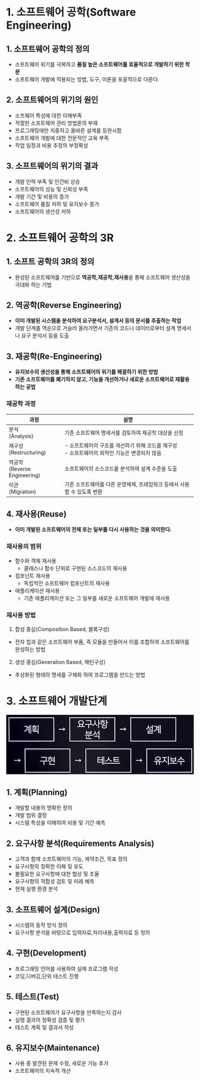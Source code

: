 # 1. 소프트웨어 공학(Software Engineering)
## 1. 소프트웨어 공학의 정의
- 소프트웨어 위기를 극복하고 <b>품질 높은 소프트웨어를 효율적으로 개발하기 위한 학문</b>
- 소프트웨어 개발에 적용되는 방법, 도구, 이론을 포괄적으로 다룬다.
## 2. 소프트웨어의 위기의 원인
- 소프웨어 특성에 대한 이해부족
- 적절한 소프트웨어 관리 방법론의 부재
- 프로그래밍에만 치중하고 올바른 설계를 등한시함
- 소프트웨어 개발에 대한 전문적인 교육 부족
- 작업 일정과 비용 추정의 부정확성
## 3. 소프트웨어의 위기의 결과
- 개발 인력 부족 및 인건비 상승
- 소프트웨어의 성능 및 신뢰성 부족
- 개발 기간 및 비용의 증가
- 소프트웨어 품질 저하 및 유지보수 증가
- 소프트웨어의 생산성 저하

# 2. 소프트웨어 공학의 3R
## 1. 소프트 공학의 3R의 정의
- 완성된 소프트웨어를 기반으로 <b>역공학,재공학,재사용</b>을 통해 소프트웨어 생산성을 극대화 하는 기법
## 2. 역공학(Reverse Engineering)
- <b>이미 개발된 시스템을 분석하여 요구분석서, 설계서 등의 문서를 추출하는 작업</b>
- 개발 단계를 역순으로 거슬러 올라가면서 기존의 코드나 데이터로부터 설계 명세서나 요구 분석서 등을 도출
## 3. 재공학(Re-Engineering)
- <b>유지보수의 생산성을 통해 소프트웨어의 위기를 해결하기 위한 방법
- 기존 소프트웨어를 폐기하지 않고, 기능을 개선하거나 새로운 소프트웨어로 재활용하는 공법</b>
### 재공학 과정
|과정|설명|
|----|----|
|분석<br>(Analysis)|기존 소프트웨어 명세서를 검토하여 재공학 대상을 선정|
|재구성<br>(Restructuring)|- 소프트웨어의 구조를 개선하기 위해 코드를 재구성<br> - 소프트웨어의 외적인 기능은 변경되지 않음|
|역공학<br>(Reverse Engineering)|소프트웨어의 소스코드를 분석하여 설계 수준을 도출|
|이관<br>(Migration)|기존 소프트웨어를 다른 운영체제, 프레임워크 등에서 사용할 수 있도록 변환|

## 4. 재사용(Reuse)
- <b>이미 개발된 소프트웨어의 전체 또는 일부를 다시 사용하는 것을 의미한다.</b>
### 재사용의 범위
- 함수와 객체 재사용
  - 클래스나 함수 단위로 구현된 소스코드의 재사용
- 컴포넌트 재사용
  - 독립적인 소프트웨어 컴포넌트의 재사용
- 애플리케이션 재사용
  - 기존 애플리케이션 또는 그 일부를 새로운 소프트웨어 개발에 재사용
### 재사용 방법
1. 합성 중심(Composition Based, 블록구성)
- 전자 칩과 같은 소프트웨어 부품, 즉 모듈을 만들어서 이를 조합하여 소프트웨어를 완성하는 방법

2. 생성 중심(Generation Based, 패턴구성)
- 추상화된 형태의 명세를 구체화 하여 프로그램을 만드는 방법

# 3. 소프트웨어 개발단계
![image](../img/소프트웨어개발단계.png)

## 1. 계획(Planning)
- 개발할 내용의 명확한 정의
- 개발 범위 결정
- 시스템 특성을 이해하여 비용 및 기간 예측
## 2. 요구사항 분석(Requirements Analysis)
- 고객과 함께 소프트웨어의 기능, 제약조건, 목표 정의
- 요구사항의 정확한 이해 및 유도
- 불필요한 요구사항에 대한 협상 및 조율
- 요구사항의 적합성 검토 및 미래 예측
- 현재 실행 환경 분석
## 3. 소프트웨어 설계(Design)
- 시스템의 동작 방식 정의
- 요구사항 분석을 바탕으로 입력자료,처리내용,출력자료 등 정의
## 4. 구현(Development)
- 프로그래밍 언어를 사용하여 실제 프로그램 작성
- 코딩,디버깅,단위 테스트 진행
## 5. 테스트(Test)
- 구현된 소프트웨어가 요구사항을 만족하는지 검사
- 실행 결과의 정확성 검증 및 평가
- 테스트 계획 및 결과서 작성
## 6. 유지보수(Maintenance)
- 사용 중 발견된 문제 수정, 새로운 기능 추가
- 소프트웨어의 지속적 개선


